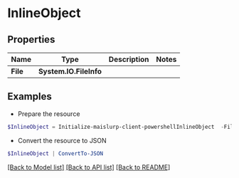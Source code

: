 # InlineObject
## Properties

Name | Type | Description | Notes
------------ | ------------- | ------------- | -------------
**File** | **System.IO.FileInfo** |  | 

## Examples

- Prepare the resource
```powershell
$InlineObject = Initialize-maislurp-client-powershellInlineObject  -File null
```

- Convert the resource to JSON
```powershell
$InlineObject | ConvertTo-JSON
```

[[Back to Model list]](../README#documentation-for-models) [[Back to API list]](../README#documentation-for-api-endpoints) [[Back to README]](../README)

